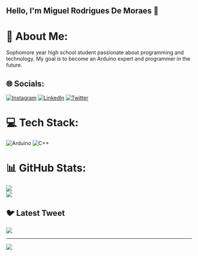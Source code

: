 ## Hello, I'm Miguel Rodrigues De Moraes 👋

# 💫 About Me:
Sophomore year high school student passionate about programming and technology. My goal is to become an Arduino expert and programmer in the future.<br>


## 🌐 Socials:
[![Instagram](https://img.shields.io/badge/Instagram-%23E4405F.svg?logo=Instagram&logoColor=white)](https://instagram.com/miguel.rodriguess) [![LinkedIn](https://img.shields.io/badge/LinkedIn-%230077B5.svg?logo=linkedin&logoColor=white)](https://linkedin.com/in/Miguel-Rodrigues-De-Moraes) [![Twitter](https://img.shields.io/badge/Twitter-%231DA1F2.svg?logo=Twitter&logoColor=white)](https://twitter.com/MigueIRodrigues) 

# 💻 Tech Stack:
![Arduino](https://img.shields.io/badge/-Arduino-00979D?style=for-the-badge&logo=Arduino&logoColor=white) ![C++](https://img.shields.io/badge/c++-%2300599C.svg?style=for-the-badge&logo=c%2B%2B&logoColor=white)
# 📊 GitHub Stats:
![](https://github-readme-stats.vercel.app/api?username=miguelrodriguessss&theme=tokyonight&hide_border=false&include_all_commits=true&count_private=false)<br/>
![](https://github-readme-streak-stats.herokuapp.com/?user=miguelrodriguessss&theme=tokyonight&hide_border=false)<br/>

## 🐦 Latest Tweet
[![](https://gtce.itsvg.in/api?username=MigueIRodrigues)](https://github.com/VishwaGauravIn/github-twitter-card-embed)

---
[![](https://visitcount.itsvg.in/api?id=miguelrodriguessss&icon=0&color=1)](https://visitcount.itsvg.in)

<!-- Proudly created with GPRM ( https://gprm.itsvg.in ) -->
